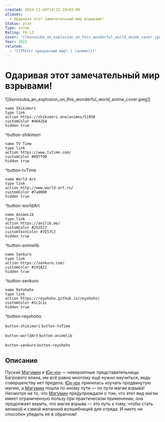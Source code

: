 ```yaml
---
created: 2024-11-04T14:22:19+03:00
aliases:
  - Одаривая этот замечательный мир взрывами!
Status: plan
Type: anime
Rating: PG-13
Cover: "[[konosuba_an_explosion_on_this_wonderful_world_anime_cover.jpeg]]"
Year: 2023
related:
  - "[[⛩️Этот прекрасный мир! 1 (аниме)]]"
---
```


# Одаривая этот замечательный мир взрывами!

![[konosuba_an_explosion_on_this_wonderful_world_anime_cover.jpeg]]

```button
name Shikimori
type link
action https://shikimori.one/animes/51958
customColor #4682b4
hidden true
```
^button-shikimori

```button
name TV Time
type link
action https://www.tvtime.com/
customColor #997f00
hidden true
```
^button-tvTime

```button
name World Art
type link
action http://www.world-art.ru/
customColor #7a0000
hidden true
```
^button-worldArt

```button
name AnimeLib
type link
action https://anilib.me/
customColor #252527
customTextColor #7E57C2
hidden true
```
^button-animelib

```button
name Senkuro
type link
action https://senkuro.com/
customColor #191A21
hidden true
```
^button-senkuro

```button
name ReYohoho
type link
action https://reyohoho.github.io/reyohoho/
customColor #1c1c1c
hidden true
```
^button-reyohoho

`button-shikimori` `button-tvTime`

`button-worldArt` `button-animelib`

`button-senkuro` `button-reyohoho`

## Описание

Пускай [Мэгумин](https://shikimori.one/characters/117225-megumin) и [Юн-юн](https://shikimori.one/characters/124753-yunyun) — невероятные представительницы Багрового клана, им всё равно многому ещё нужно научиться, ведь совершенству нет предела. [Юн-юн](https://shikimori.one/characters/124753-yunyun) принялась изучать продвинутую магию, а [Мэгумин](https://shikimori.one/characters/117225-megumin) пошла по иному пути — по пути магии взрыва! Несмотря на то, что [Мэгумин](https://shikimori.one/characters/117225-megumin) предупреждали о том, что этот вид магии имеет ограниченную пользу при практическом применении, она продолжает верить, что магия взрыва — это путь к тому, чтобы стать великой и самой желанной волшебницей для отряда. И никто не способен убедить её в обратном!
